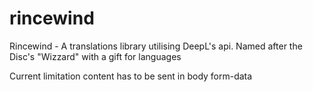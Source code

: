 # rincewind
Rincewind - A translations library utilising DeepL's api. Named after the Disc's "Wizzard" with a gift for languages

Current limitation content has to be sent in body form-data
